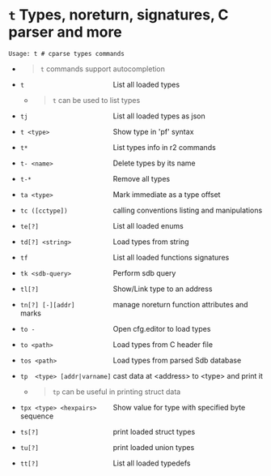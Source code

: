 <!-- TITLE: t -->

#  `t` Types, noreturn, signatures, C parser and more


```
Usage: t # cparse types commands
```

- > `t` commands support autocompletion

- `t                        `  List all loaded types
    - > `t` can be used to list types
- `tj                       `  List all loaded types as json
- `t <type>                 `  Show type in 'pf' syntax
- `t*                       `  List types info in r2 commands
- `t- <name>                `  Delete types by its name
- `t-*                      `  Remove all types
- `ta <type>                `  Mark immediate as a type offset
- `tc ([cctype])            `  calling conventions listing and manipulations
- `te[?]                    `  List all loaded enums
- `td[?] <string>           `  Load types from string
- `tf                       `  List all loaded functions signatures
- `tk <sdb-query>           `  Perform sdb query
- `tl[?]                    `  Show/Link type to an address
- `tn[?] [-][addr]          `  manage noreturn function attributes and marks
- `to -                     `  Open cfg.editor to load types
- `to <path>                `  Load types from C header file
- `tos <path>               `  Load types from parsed Sdb database
- `tp  <type> [addr|varname]`  cast data at \<address\> to \<type\> and print it
    - > `tp` can be useful in printing struct data
- `tpx <type> <hexpairs>    `  Show value for type with specified byte sequence
- `ts[?]                    `  print loaded struct types
- `tu[?]                    `  print loaded union types
- `tt[?]                    `  List all loaded typedefs

<p hidden>t- ta tb tc te td tf tk tl tn to tos tp ts tu tt</p>